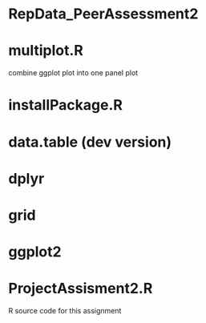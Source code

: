 # RepData_PeerAssessment2
# multiplot.R
  combine ggplot plot into one panel plot
# installPackage.R 
  # data.table (dev version)
  # dplyr
  # grid
  # ggplot2  
# ProjectAssisment2.R 
  R source code for this assignment 
